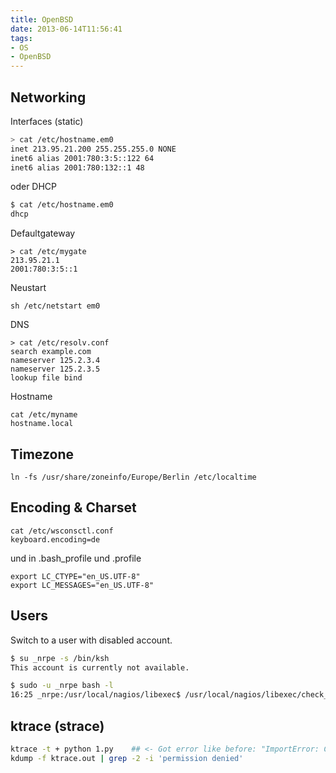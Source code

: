 ```yaml
---
title: OpenBSD
date: 2013-06-14T11:56:41
tags: 
- OS
- OpenBSD
---
```


## Networking

Interfaces (static)

``` bash
> cat /etc/hostname.em0
inet 213.95.21.200 255.255.255.0 NONE
inet6 alias 2001:780:3:5::122 64
inet6 alias 2001:780:132::1 48
```

oder DHCP

``` bash
$ cat /etc/hostname.em0
dhcp
```


Defaultgateway

    > cat /etc/mygate
    213.95.21.1
    2001:780:3:5::1

Neustart

    sh /etc/netstart em0

DNS 

```
> cat /etc/resolv.conf
search example.com
nameserver 125.2.3.4
nameserver 125.2.3.5
lookup file bind
```

Hostname

```
cat /etc/myname
hostname.local
```


## Timezone

    ln -fs /usr/share/zoneinfo/Europe/Berlin /etc/localtime

## Encoding & Charset

    cat /etc/wsconsctl.conf
    keyboard.encoding=de

und in .bash_profile und .profile

    export LC_CTYPE="en_US.UTF-8"
    export LC_MESSAGES="en_US.UTF-8"

## Users 

Switch to a user with disabled account.

``` bash
$ su _nrpe -s /bin/ksh
This account is currently not available.

$ sudo -u _nrpe bash -l
16:25 _nrpe:/usr/local/nagios/libexec$ /usr/local/nagios/libexec/check_mysql_health
```

## ktrace (strace)

``` bash
ktrace -t + python 1.py    ## <- Got error like before: "ImportError: Cannot load specified object"
kdump -f ktrace.out | grep -2 -i 'permission denied'
```

